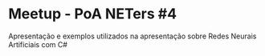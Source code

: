 # Meetup - PoA NETers #4

Apresentação e exemplos utilizados na apresentação sobre Redes Neurais Artificiais com C#
